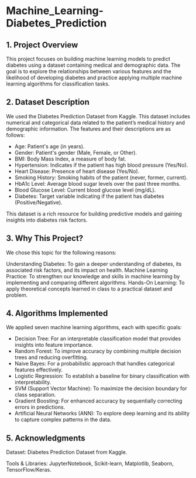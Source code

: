 # Machine_Learning-Diabetes_Prediction
## 1. Project Overview
This project focuses on building machine learning models to predict diabetes using a dataset containing medical and demographic data. The goal is to explore the relationships between various features and the likelihood of developing diabetes and practice applying multiple machine learning algorithms for classification tasks.
## 2. Dataset Description
We used the Diabetes Prediction Dataset from Kaggle. This dataset includes numerical and categorical data related to the patient’s medical history and demographic information. The features and their descriptions are as follows:
* Age: Patient's age (in years).
* Gender: Patient's gender (Male, Female, or Other).
* BMI: Body Mass Index, a measure of body fat.
* Hypertension: Indicates if the patient has high blood pressure (Yes/No).
* Heart Disease: Presence of heart disease (Yes/No).
* Smoking History: Smoking habits of the patient (never, former, current).
* HbA1c Level: Average blood sugar levels over the past three months.
* Blood Glucose Level: Current blood glucose level (mg/dL).
* Diabetes: Target variable indicating if the patient has diabetes (Positive/Negative).

This dataset is a rich resource for building predictive models and gaining insights into diabetes risk factors.
## 3. Why This Project?
We chose this topic for the following reasons:

Understanding Diabetes: To gain a deeper understanding of diabetes, its associated risk factors, and its impact on health.
Machine Learning Practice: To strengthen our knowledge and skills in machine learning by implementing and comparing different algorithms.
Hands-On Learning: To apply theoretical concepts learned in class to a practical dataset and problem.
## 4. Algorithms Implemented
We applied seven machine learning algorithms, each with specific goals:

* Decision Tree: For an interpretable classification model that provides insights into feature importance.
* Random Forest: To improve accuracy by combining multiple decision trees and reducing overfitting.
* Naive Bayes: For a probabilistic approach that handles categorical features effectively.
* Logistic Regression: To establish a baseline for binary classification with interpretability.
* SVM (Support Vector Machine): To maximize the decision boundary for class separation.
* Gradient Boosting: For enhanced accuracy by sequentially correcting errors in predictions.
* Artificial Neural Networks (ANN): To explore deep learning and its ability to capture complex patterns in the data.
## 5. Acknowledgments
Dataset: Diabetes Prediction Dataset from Kaggle.

Tools & Libraries: JupyterNotebook, Scikit-learn, Matplotlib, Seaborn, TensorFlow/Keras.



